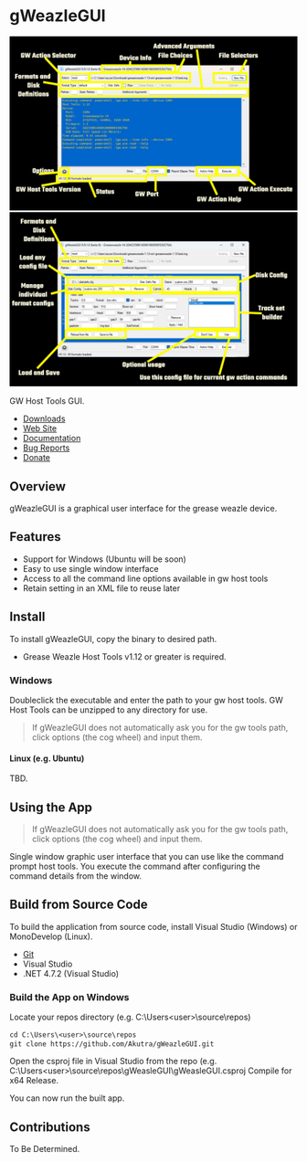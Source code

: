 # gWeazleGUI

![gWeazleGUI](gWeazleGUIMainScreen.jpg)
![gWeazleGUI](gWeazleGUIDDCfgScreen.jpg)

GW Host Tools GUI.

- [Downloads](https://github.com/Akutra/gWeazleGUI/releases)
- [Web Site](https://github.com/Akutra/gWeazleGUI)
- [Documentation]()
- [Bug Reports](https://github.com/Akutra/gWeazleGUI/issues)
- [Donate]()

## Overview

gWeazleGUI is a graphical user interface for the grease weazle device.

## Features

* Support for Windows (Ubuntu will be soon)
* Easy to use single window interface
* Access to all the command line options available in gw host tools 
* Retain setting in an XML file to reuse later

## Install

To install gWeazleGUI, copy the binary to desired path.
- Grease Weazle Host Tools v1.12 or greater is required.

### Windows

Doubleclick the executable and enter the path to your gw host tools. GW Host Tools can be unzipped to any directory for use.
>If gWeazleGUI does not automatically ask you for the gw tools path, click options (the cog wheel) and input them.

#### Linux (e.g. Ubuntu)

TBD.

## Using the App

>If gWeazleGUI does not automatically ask you for the gw tools path, click options (the cog wheel) and input them.

Single window graphic user interface that you can use like the command prompt host tools. You execute the command after configuring the command details from the window.

## Build from Source Code

To build the application from source code, install Visual Studio (Windows) or MonoDevelop (Linux).

- [Git](https://git-scm.com/)
- Visual Studio
- .NET 4.7.2 (Visual Studio)

### Build the App on Windows

Locate your repos directory (e.g. C:\Users\<user>\source\repos\)
```
cd C:\Users\<user>\source\repos
git clone https://github.com/Akutra/gWeazleGUI.git
```
Open the csproj file in Visual Studio from the repo (e.g. C:\Users\<user>\source\repos\gWeasleGUI\gWeasleGUI.csproj
Compile for x64 Release.

You can now run the built app.

## Contributions

To Be Determined.
